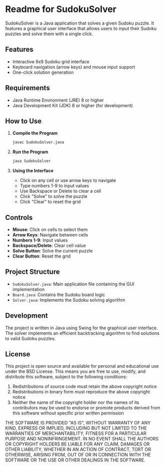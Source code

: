 # Readme for SudokuSolver

SudokuSolver is a Java application that solves a given Sudoku puzzle. It features a graphical user interface that allows users to input their Sudoku puzzles and solve them with a single click.

## Features

- Interactive 9x9 Sudoku grid interface
- Keyboard navigation (arrow keys) and mouse input support
- One-click solution generation

## Requirements

- Java Runtime Environment (JRE) 8 or higher
- Java Development Kit (JDK) 8 or higher (for development)

## How to Use

1. **Compile the Program**
   ```bash
   javac SudokuSolver.java
   ```

2. **Run the Program**
   ```bash
   java SudokuSolver
   ```

3. **Using the Interface**
   - Click on any cell or use arrow keys to navigate
   - Type numbers 1-9 to input values
   - Use Backspace or Delete to clear a cell
   - Click "Solve" to solve the puzzle
   - Click "Clear" to reset the grid

## Controls

- **Mouse**: Click on cells to select them
- **Arrow Keys**: Navigate between cells
- **Numbers 1-9**: Input values
- **Backspace/Delete**: Clear cell value
- **Solve Button**: Solve the current puzzle
- **Clear Button**: Reset the grid

## Project Structure

- `SudokuSolver.java`: Main application file containing the GUI implementation
- `Board.java`: Contains the Sudoku board logic
- `Solver.java`: Implements the Sudoku solving algorithm

## Development

The project is written in Java using Swing for the graphical user interface. The solver implements an efficient backtracking algorithm to find solutions to valid Sudoku puzzles.

## License

This project is open source and available for personal and educational use under the BSD License. This means you are free to use, modify, and distribute this software, subject to the following conditions:

1. Redistributions of source code must retain the above copyright notice
2. Redistributions in binary form must reproduce the above copyright notice
3. Neither the name of the copyright holder nor the names of its contributors may be used to endorse or promote products derived from this software without specific prior written permission

THE SOFTWARE IS PROVIDED "AS IS", WITHOUT WARRANTY OF ANY KIND, EXPRESS OR IMPLIED, INCLUDING BUT NOT LIMITED TO THE WARRANTIES OF MERCHANTABILITY, FITNESS FOR A PARTICULAR PURPOSE AND NONINFRINGEMENT. IN NO EVENT SHALL THE AUTHORS OR COPYRIGHT HOLDERS BE LIABLE FOR ANY CLAIM, DAMAGES OR OTHER LIABILITY, WHETHER IN AN ACTION OF CONTRACT, TORT OR OTHERWISE, ARISING FROM, OUT OF OR IN CONNECTION WITH THE SOFTWARE OR THE USE OR OTHER DEALINGS IN THE SOFTWARE.

